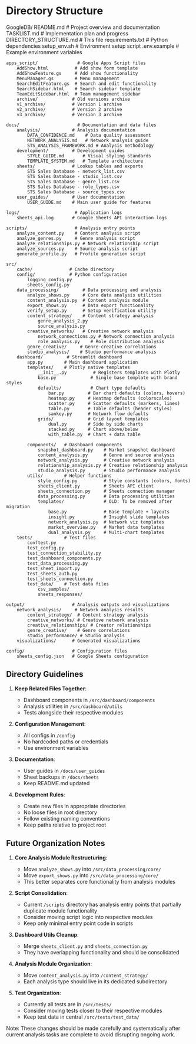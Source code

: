 # Directory Structure

GoogleDB/
    README.md                    # Project overview and documentation
    TASKLIST.md                 # Implementation plan and progress
    DIRECTORY_STRUCTURE.md      # This file
    requirements.txt            # Python dependencies
    setup_env.sh               # Environment setup script
    .env.example               # Example environment variables

    apps_script/               # Google Apps Script files
        AddShow.html          # Add show form template
        AddShowFeature.gs     # Add show functionality
        MenuManager.gs        # Menu management
        SearchEditFeature.gs  # Search and edit functionality
        SearchSidebar.html    # Search sidebar template
        TeamEditSidebar.html  # Team management sidebar
        archive/             # Old versions archive
        v1_archive/          # Version 1 archive
        v2_archive/          # Version 2 archive
        v3_archive/          # Version 3 archive

    docs/                      # Documentation and data files
        analysis/            # Analysis documentation
            DATA_CONFIDENCE.md    # Data quality assessment
            NETWORK_ANALYSIS.md   # Network analysis guide
            STS_ANALYSIS_FRAMEWORK.md # Analysis methodology
        development/         # Development guides
            STYLE_GUIDE.md       # Visual styling standards
            TEMPLATE_SYSTEM.md   # Template architecture
        sheets/              # Lookup tables and exports
            STS Sales Database - network_list.csv
            STS Sales Database - studio_list.csv
            STS Sales Database - genre_list.csv
            STS Sales Database - role_types.csv
            STS Sales Database - source_types.csv
        user_guides/         # User documentation
            USER_GUIDE.md    # Main user guide for features

    logs/                     # Application logs
        sheets_api.log       # Google Sheets API interaction logs

    scripts/                  # Analysis entry points
        analyze_content.py    # Content analysis script
        analyze_genres.py     # Genre analysis script
        analyze_relationships.py # Network relationship script
        analyze_sources.py    # Source analysis script
        generate_profile.py   # Profile generation script

    src/
        cache/              # Cache directory
        config/             # Python configuration
            logging_config.py
            sheets_config.py
        data_processing/         # Data processing and analysis
            analyze_shows.py     # Core data analysis utilities
            content_analysis.py  # Content analysis module
            export_shows.py      # Data export functionality
            verify_setup.py      # Setup verification utility
            content_strategy/    # Content strategy analysis
                genre_analysis_2.py
                source_analysis.py
            creative_networks/   # Creative network analysis
                network_connections.py # Network connection analysis
                role_analysis.py    # Role distribution analysis
            genre_creative/     # Genre-creative correlations
            studio_analysis/    # Studio performance analysis
        dashboard/         # Streamlit dashboard
            app.py        # Main dashboard application
            templates/    # Plotly native templates
                __init__.py          # Registers templates with Plotly
                base.py             # Single base template with brand styles
                defaults/           # Chart type defaults
                    bar.py         # Bar chart defaults (colors, hovers)
                    heatmap.py     # Heatmap defaults (colorscales)
                    scatter.py     # Scatter defaults (markers, lines)
                    table.py       # Table defaults (header styles)
                    sankey.py      # Network flow defaults
                grids/             # Grid layout templates
                    dual.py        # Side by side charts
                    stacked.py     # Chart above/below
                    with_table.py  # Chart + data table

            components/   # Dashboard components
                snapshot_dashboard.py    # Market snapshot dashboard
                content_analysis.py      # Genre and source analysis
                network_analysis.py      # Creative network analysis
                relationship_analysis.py # Creative relationship analysis
                studio_analysis.py       # Studio performance analysis
            utils/        # Helper functions
                style_config.py          # Style constants (colors, fonts)
                sheets_client.py         # Sheets API client
                sheets_connection.py     # Sheets connection manager
                data_processing.py       # Data processing utilities
                templates/               # OLD: To be removed after migration
                    base.py              # Base template + layouts
                    insight.py           # Insight slide templates
                    network_analysis.py  # Network viz templates
                    market_overview.py   # Market data templates
                    dual_analysis.py     # Multi-chart templates
        tests/            # Test files
            conftest.py
            test_config.py
            test_connection_stability.py
            test_dashboard_components.py
            test_data_processing.py
            test_sheet_import.py
            test_sheets_auth.py
            test_sheets_connection.py
            test_data/    # Test data files
                csv_samples/
                sheets_responses/

    output/                  # Analysis outputs and visualizations
        network_analysis/     # Network analysis results
            content_strategy/  # Content strategy analysis
            creative_networks/ # Creative network analysis
            creative_relationships/ # Creator relationships
            genre_creative/    # Genre correlations
            studio_performance/ # Studio analysis
        visualizations/      # Generated visualizations

    config/                  # Configuration files
        sheets_config.json   # Google Sheets configuration

## Directory Guidelines

1. **Keep Related Files Together**:
    - Dashboard components in `/src/dashboard/components`
    - Analysis utilities in `/src/dashboard/utils`
    - Tests alongside their respective modules

2. **Configuration Management**:
    - All configs in `/config`
    - No hardcoded paths or credentials
    - Use environment variables

3. **Documentation**:
    - User guides in `/docs/user_guides`
    - Sheet backups in `/docs/sheets`
    - Keep README.md updated

4. **Development Rules**:
    - Create new files in appropriate directories
    - No loose files in root directory
    - Follow existing naming conventions
    - Keep paths relative to project root

## Future Organization Notes

1. **Core Analysis Module Restructuring**:
    - Move `analyze_shows.py` into `/src/data_processing/core/`
    - Move `export_shows.py` into `/src/data_processing/core/`
    - This better separates core functionality from analysis modules

2. **Script Consolidation**:
    - Current `/scripts` directory has analysis entry points that partially duplicate module functionality
    - Consider moving script logic into respective modules
    - Keep only minimal entry point code in scripts

3. **Dashboard Utils Cleanup**:
    - Merge `sheets_client.py` and `sheets_connection.py`
    - They have overlapping functionality and should be consolidated

4. **Analysis Module Organization**:
    - Move `content_analysis.py` into `/content_strategy/`
    - Each analysis type should live in its dedicated subdirectory

5. **Test Organization**:
    - Currently all tests are in `/src/tests/`
    - Consider moving tests closer to their respective modules
    - Keep test data in central `/src/tests/test_data/`

Note: These changes should be made carefully and systematically after current analysis tasks are complete to avoid disrupting ongoing work.
